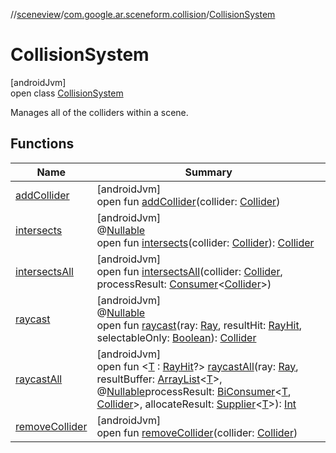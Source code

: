 //[sceneview](../../../index.md)/[com.google.ar.sceneform.collision](../index.md)/[CollisionSystem](index.md)

# CollisionSystem

[androidJvm]\
open class [CollisionSystem](index.md)

Manages all of the colliders within a scene.

## Functions

| Name | Summary |
|---|---|
| [addCollider](add-collider.md) | [androidJvm]<br>open fun [addCollider](add-collider.md)(collider: [Collider](../-collider/index.md)) |
| [intersects](intersects.md) | [androidJvm]<br>@[Nullable](https://developer.android.com/reference/kotlin/androidx/annotation/Nullable.html)<br>open fun [intersects](intersects.md)(collider: [Collider](../-collider/index.md)): [Collider](../-collider/index.md) |
| [intersectsAll](intersects-all.md) | [androidJvm]<br>open fun [intersectsAll](intersects-all.md)(collider: [Collider](../-collider/index.md), processResult: [Consumer](https://developer.android.com/reference/kotlin/java/util/function/Consumer.html)&lt;[Collider](../-collider/index.md)&gt;) |
| [raycast](raycast.md) | [androidJvm]<br>@[Nullable](https://developer.android.com/reference/kotlin/androidx/annotation/Nullable.html)<br>open fun [raycast](raycast.md)(ray: [Ray](../-ray/index.md), resultHit: [RayHit](../-ray-hit/index.md), selectableOnly: [Boolean](https://kotlinlang.org/api/latest/jvm/stdlib/kotlin/-boolean/index.html)): [Collider](../-collider/index.md) |
| [raycastAll](raycast-all.md) | [androidJvm]<br>open fun &lt;[T](raycast-all.md) : [RayHit](../-ray-hit/index.md)?&gt; [raycastAll](raycast-all.md)(ray: [Ray](../-ray/index.md), resultBuffer: [ArrayList](https://developer.android.com/reference/kotlin/java/util/ArrayList.html)&lt;[T](../../com.google.ar.sceneform.resources/-resource-registry/index.md)&gt;, @[Nullable](https://developer.android.com/reference/kotlin/androidx/annotation/Nullable.html)processResult: [BiConsumer](https://developer.android.com/reference/kotlin/java/util/function/BiConsumer.html)&lt;[T](../../com.google.ar.sceneform.resources/-resource-registry/index.md), [Collider](../-collider/index.md)&gt;, allocateResult: [Supplier](https://developer.android.com/reference/kotlin/java/util/function/Supplier.html)&lt;[T](../../com.google.ar.sceneform.resources/-resource-registry/index.md)&gt;): [Int](https://kotlinlang.org/api/latest/jvm/stdlib/kotlin/-int/index.html) |
| [removeCollider](remove-collider.md) | [androidJvm]<br>open fun [removeCollider](remove-collider.md)(collider: [Collider](../-collider/index.md)) |

